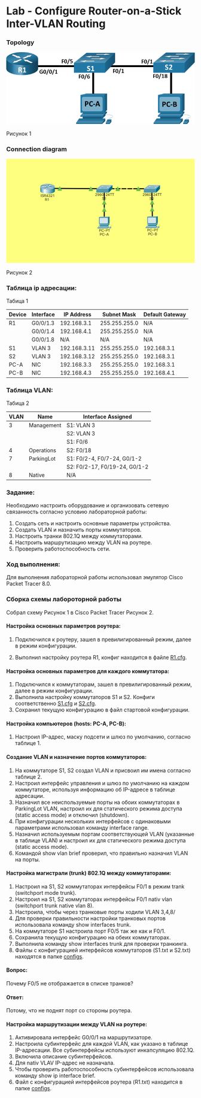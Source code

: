 # **Lab - Configure Router-on-a-Stick Inter-VLAN Routing**



### Topology

![Топология](https://github.com/darkmikos/otus.ru/blob/master/lab02/topology.png)

Рисунок 1

### Connection diagram



![connection diagram](https://github.com/darkmikos/otus.ru/blob/master/lab02/connection_diagram_pt.png)

Рисунок 2

### Таблица ip адресации:

Табица 1

| Device | Interface | IP Address   | Subnet Mask   | Default Gateway |
| ------ | --------- | ------------ | ------------- | --------------- |
| R1     | G0/0/1.3  | 192.168.3.1  | 255.255.255.0 | N/A             |
|        | G0/0/1.4  | 192.168.4.1  | 255.255.255.0 | N/A             |
|        | G0/0/1.8  | N/A          | N/A           | N/A             |
| S1     | VLAN 3    | 192.168.3.11 | 255.255.255.0 | 192.168.3.1     |
| S2     | VLAN 3    | 192.168.3.12 | 255.255.255.0 | 192.168.3.1     |
| PC-A   | NIC       | 192.168.3.3  | 255.255.255.0 | 192.168.3.1     |
| PC-B   | NIC       | 192.168.4.3  | 255.255.255.0 | 192.168.4.1     |

### Таблица VLAN:

Табица 2

| VLAN | Name       | Interface Assigned            |
| ---- | ---------- | ----------------------------- |
| 3    | Management | S1: VLAN 3                    |
|      |            | S2: VLAN 3                    |
|      |            | S1: F0/6                      |
| 4    | Operations | S2: F0/18                     |
| 7    | ParkingLot | S1: F0/2-4, F0/7-24, G0/1-2   |
|      |            | S2: F0/2-17, F0/19-24, G0/1-2 |
| 8    | Native     | N/A                           |

### Задание:

Необходимо настроить оборудование и организовать сетевую связанность согласно условию лабораторной работы:

1. Создать сеть и настроить основные параметры устройства.
2. Создать VLAN и назначить порты коммутаторов.
3. Настроить транки 802.1Q между коммутаторами.
4. Настроить маршрутизацию между VLAN на роутере.
5. Проверить работоспособность сети.

### Ход выполнения:

Для выполнения лабораторной работы использовал эмулятор Cisco Packet Tracer 8.0.

### Сборка схемы лабороторной работы

Собрал схему Рисунок 1 в Cisco Packet Tracer Рисунок 2.

#### Настройка основных параметров роутера:

1. Подключился к роутеру, зашел в превилигированный режим, далее в режим конфигурации.

2. Выполнил настройку роутера R1, конфиг находится в файле  [R1.cfg](https://github.com/darkmikos/otus.ru/blob/master/lab02/R1.cfg).

#### Настройка основных параметров для каждого коммутатора:

1. Подключился к коммутаторам, зашел в превилигированный режим, далее в режим конфигурации.
2. Выполнила настройку коммутаторов S1 и S2. Конфиги соответственно   [S1.cfg](https://github.com/darkmikos/otus.ru/blob/master/lab02/S1.cfg) и   [S2.cfg](https://github.com/darkmikos/otus.ru/blob/master/lab02/S2.cfg).
3. Сохранил текущую конфигурацию в файл стартовой конфигурации.

#### Настройка компьютеров (hosts: PC-A, PC-B):

1. Настроил IP-адрес, маску подсети и шлюз по умолчанию, согласно таблице 1.

#### Создание VLAN и назначение портов коммутаторов:

1. На коммутаторе S1, S2 создал VLAN и присвоил им имена согласно таблице 2.
2. Настроил интерфейс управления и шлюз по умолчанию на каждом коммутаторе, используя информацию об IP-адресе в таблице адресации.
3. Назначил все неиспользуемые порты на обоих коммутаторах в ParkingLot VLAN, настроил их для статического режима доступа (static access mode) и отключил (shutdown).
4. При конфигурации нескольких интерфейсов с одинаковыми параметрами использовал команду interface range.
5. Назначил используемым портам соответствующей VLAN (указанные в таблице VLAN) и настроил их для статического режима доступа (static access mode).
6. Командой show vlan brief проверил, что правильно назначил VLAN на порты.

#### Настройка магистрали (trunk) 802.1Q между коммутаторами:

1. Настроил на  S1, S2 коммутаторах интерфейсы F0/1 в режим trank (switchport mode trunk).
2. Настроил на  S1, S2 коммутаторах интерфейсы F0/1 nativ vlan (switchport trunk native vlan 8).
3. Настроила, чтобы через транковые порты ходили VLAN 3,4,8/
4. Для проверки правильности настройки транковых портов использовала команду show interfaces trunk.
5. На коммутаторе S1 настроила порт F0/5 так же как и F0/1.
6. Сохранила текущую конфигурацию на обеих коммутаторах.
7. Выполнила команду show interfaces trunk для проверки транкинга.
8. Файлы с конфигурацией интерфейсов коммутаторов (S1.txt и S2.txt) находятся в папке [configs](https://github.com/wiseowl-lna/net_engineer/blob/master/labs/Lab001_VLAN/configs).

#### Вопрос:

Почему F0/5 не отображается в списке транков?

#### Ответ:

Потому, что не поднят порт со стороны роутера.

#### Настройка маршрутизации между VLAN на роутере:

1. Активировала интерфейс G0/0/1 на маршрутизаторе.
2. Настроила субинтерфейс для каждой VLAN, как указано в таблице IP-адресации. Все субинтерфейсы используют инкапсуляцию 802.1Q.
3. Включила описание субинтерфейсов.
4. Для nativ VLAV IP-адрес не назначала.
5. Чтобы проверить работоспособность субинтерфейсов использовала команду show ip interface brief.
6. Файл с конфигурацией интерфейсов роутера (R1.txt) находится в папке [configs](https://github.com/wiseowl-lna/net_engineer/blob/master/labs/Lab001_VLAN/configs).
